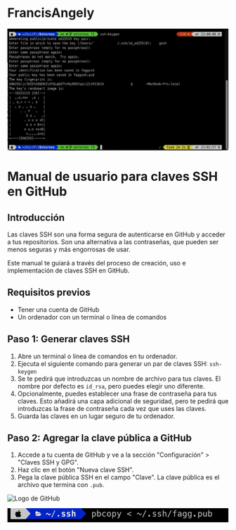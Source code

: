 # FrancisAngely

![Getting Started](img3.png)

# Manual de usuario para claves SSH en GitHub


## Introducción

Las claves SSH son una forma segura de autenticarse en GitHub y acceder a tus repositorios. Son una alternativa a las contraseñas, que pueden ser menos seguras y más engorrosas de usar.

Este manual te guiará a través del proceso de creación, uso e implementación de claves SSH en GitHub.

## Requisitos previos

- Tener una cuenta de GitHub
- Un ordenador con un terminal o línea de comandos

## Paso 1: Generar claves SSH

1. Abre un terminal o línea de comandos en tu ordenador.
2. Ejecuta el siguiente comando para generar un par de claves SSH: `ssh-keygen`
3. Se te pedirá que introduzcas un nombre de archivo para tus claves. El nombre por defecto es `id_rsa`, pero puedes elegir uno diferente.
4. Opcionalmente, puedes establecer una frase de contraseña para tus claves. Esto añadirá una capa adicional de seguridad, pero te pedirá que introduzcas la frase de contraseña cada vez que uses las claves.
5. Guarda las claves en un lugar seguro de tu ordenador.

## Paso 2: Agregar la clave pública a GitHub

1. Accede a tu cuenta de GitHub y ve a la sección "Configuración" > "Claves SSH y GPG".
2. Haz clic en el botón "Nueva clave SSH".
3. Pega la clave pública SSH en el campo "Clave". La clave pública es el archivo que termina con `.pub`.




![Logo de GitHub](https://github.githubassets.com/images/modules/logos_page/GitHub-Mark.png)

![Getting Started](img5.png)